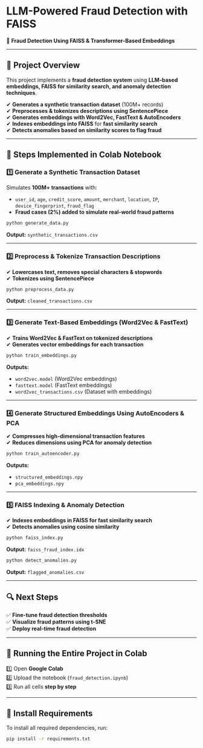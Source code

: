 # LLM-Powered Fraud Detection with FAISS

🚀 **Fraud Detection Using FAISS & Transformer-Based Embeddings**  

---

## 📖 Project Overview
This project implements a **fraud detection system** using **LLM-based embeddings, FAISS for similarity search, and anomaly detection techniques**.  

✔ **Generates a synthetic transaction dataset** (100M+ records)  
✔ **Preprocesses & tokenizes descriptions using SentencePiece**  
✔ **Generates embeddings with Word2Vec, FastText & AutoEncoders**  
✔ **Indexes embeddings into FAISS** for **fast similarity search**  
✔ **Detects anomalies based on similarity scores to flag fraud**  

---

## 📌 Steps Implemented in Colab Notebook

### 1️⃣ Generate a Synthetic Transaction Dataset
Simulates **100M+ transactions** with:  
- `user_id`, `age`, `credit_score`, `amount`, `merchant`, `location`, `IP`, `device_fingerprint`, `fraud_flag`  
- **Fraud cases (2%) added to simulate real-world fraud patterns**  

```bash
python generate_data.py
```
**Output:** `synthetic_transactions.csv`

---

### 2️⃣ Preprocess & Tokenize Transaction Descriptions
✔ **Lowercases text, removes special characters & stopwords**  
✔ **Tokenizes using SentencePiece**  

```bash
python preprocess_data.py
```
**Output:** `cleaned_transactions.csv`

---

### 3️⃣ Generate Text-Based Embeddings (Word2Vec & FastText)
✔ **Trains Word2Vec & FastText on tokenized descriptions**  
✔ **Generates vector embeddings for each transaction**  

```bash
python train_embeddings.py
```
**Outputs:**  
- `word2vec.model` (Word2Vec embeddings)  
- `fasttext.model` (FastText embeddings)  
- `word2vec_transactions.csv` (Dataset with embeddings)

---

### 4️⃣ Generate Structured Embeddings Using AutoEncoders & PCA
✔ **Compresses high-dimensional transaction features**  
✔ **Reduces dimensions using PCA for anomaly detection**  

```bash
python train_autoencoder.py
```
**Outputs:**  
- `structured_embeddings.npy`  
- `pca_embeddings.npy`

---

### 5️⃣ FAISS Indexing & Anomaly Detection
✔ **Indexes embeddings in FAISS for fast similarity search**  
✔ **Detects anomalies using cosine similarity**  

```bash
python faiss_index.py
```
**Output:** `faiss_fraud_index.idx`

```bash
python detect_anomalies.py
```
**Output:** `flagged_anomalies.csv`

---

## 🔍 Next Steps
✅ **Fine-tune fraud detection thresholds**  
✅ **Visualize fraud patterns using t-SNE**  
✅ **Deploy real-time fraud detection**  

---

## 📌 Running the Entire Project in Colab
1️⃣ Open **Google Colab**  
2️⃣ Upload the notebook (`fraud_detection.ipynb`)  
3️⃣ Run all cells **step by step**

---

## 📌 Install Requirements
To install all required dependencies, run:  
```bash
pip install -r requirements.txt
```
